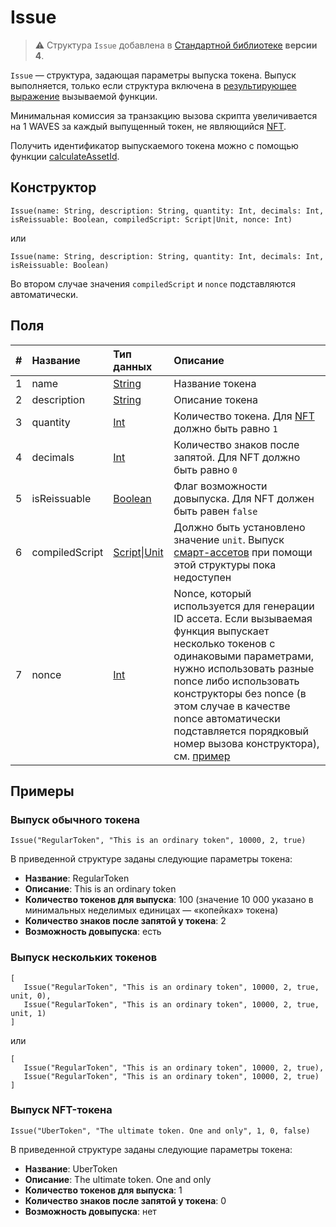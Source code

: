 # Issue

> :warning: Структура `Issue` добавлена в [Стандартной библиотеке](/ru/ride/script/standard-library) **версии 4**.

`Issue` — cтруктура, задающая параметры выпуска токена. Выпуск выполняется, только если структура включена в [результирующее выражение](/ru/ride/functions/callable-function#резуnьтат-выпоnнения-2) вызываемой функции.


Минимальная комиссия за транзакцию вызова скрипта увеличивается на 1 WAVES за каждый выпущенный токен, не являющийся [NFT](/ru/blockchain/token/non-fungible-token).

Получить идентификатор выпускаемого токена можно с помощью функции [calculateAssetId](/ru/ride/functions/built-in-functions/blockchain-functions#calculate).

## Конструктор

```ride
Issue(name: String, description: String, quantity: Int, decimals: Int, isReissuable: Boolean, compiledScript: Script|Unit, nonce: Int)
```

или 

```ride
Issue(name: String, description: String, quantity: Int, decimals: Int, isReissuable: Boolean)
```

Во втором случае значения `compiledScript` и `nonce` подставляются автоматически.

## Поля

| # | Название | Тип данных | Описание |
| :--- | :--- | :--- | :--- |
| 1 | name | [String](/ru/ride/data-types/string) | Название токена |
| 2 | description | [String](/ru/ride/data-types/string) | Описание токена |
| 3 | quantity | [Int](/ru/ride/data-types/int) | Количество токена. Для [NFT](/ru/blockchain/token/non-fungible-token) должно быть равно `1` |
| 4 | decimals | [Int](/ru/ride/data-types/int) | Количество знаков после запятой. Для NFT должно быть равно `0` |
| 5 | isReissuable | [Boolean](/ru/ride/data-types/boolean) | Флаг возможности довыпуска. Для NFT должен быть равен `false` |
| 6 | compiledScript | [Script](/ru/ride/script/)&#124;[Unit](/ru/ride/data-types/unit) | Должно быть установлено значение `unit`. Выпуск [смарт-ассетов](/ru/blockchain/token/smart-asset) при помощи этой структуры пока недоступен |
| 7 | nonce | [Int](/ru/ride/data-types/int) | Nonce, который используется для генерации ID ассета. Если вызываемая функция выпускает несколько токенов с одинаковыми параметрами, нужно использовать разные nonce либо использовать конструкторы без nonce (в этом случае в качестве nonce автоматически подставляется порядковый номер вызова конструктора), см. [пример](#выпуск-нескольких-токенов) |

## Примеры

### Выпуск обычного токена

```
Issue("RegularToken", "This is an ordinary token", 10000, 2, true)
```

В приведенной структуре заданы следующие параметры токена:

* **Название**: RegularToken
* **Описание**: This is an ordinary token
* **Количество токенов для выпуска**: 100 (значение 10&nbsp;000 указано в минимальных неделимых единицах — «копейках» токена)
* **Количество знаков после запятой у токена**: 2
* **Возможность довыпуска**: есть

### Выпуск нескольких токенов

```
[
   Issue("RegularToken", "This is an ordinary token", 10000, 2, true, unit, 0),
   Issue("RegularToken", "This is an ordinary token", 10000, 2, true, unit, 1)
]
```

или

```
[
   Issue("RegularToken", "This is an ordinary token", 10000, 2, true),
   Issue("RegularToken", "This is an ordinary token", 10000, 2, true)
]
```


### Выпуск NFT-токена

```
Issue("UberToken", "The ultimate token. One and only", 1, 0, false)
```

В приведенной структуре заданы следующие параметры токена:

* **Название**: UberToken
* **Описание**: The ultimate token. One and only
* **Количество токенов для выпуска**: 1
* **Количество знаков после запятой у токена**: 0
* **Возможность довыпуска**: нет
